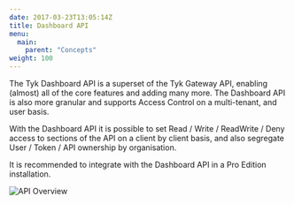 ```yaml
---
date: 2017-03-23T13:05:14Z
title: Dashboard API
menu:
  main:
    parent: "Concepts"
weight: 100 
---
```


The Tyk Dashboard API is a superset of the Tyk Gateway API, enabling (almost) all of the core features and adding many more. The Dashboard API is also more granular and supports Access Control on a multi-tenant, and user basis.

With the Dashboard API it is possible to set Read / Write / ReadWrite / Deny access to sections of the API on a client by client basis, and also segregate User / Token / API ownership by organisation.

It is recommended to integrate with the Dashboard API in a Pro Edition installation.

![API Overview][1]

[1]: /docs/img/diagrams/dashboardapi2.png